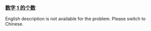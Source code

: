 ### [数字 1 的个数](https://leetcode.com/problems/1nzheng-shu-zhong-1chu-xian-de-ci-shu-lcof)

English description is not available for the problem. Please switch to Chinese.
